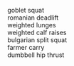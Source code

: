 goblet squat <br>
romanian deadlift <br>
weighted lunges <br>
weighted calf raises <br>
bulgarian split squat <br>
farmer carry <br>
dumbbell hip thrust <br>